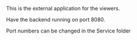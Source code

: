 This is the external application for the viewers.

Have the backend running on port 8080.

Port numbers can be changed in the Service folder
